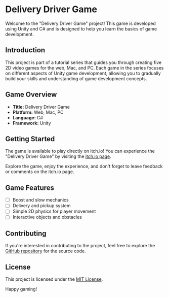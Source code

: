 # Delivery Driver Game

Welcome to the "Delivery Driver Game" project! This game is developed using Unity and C# and is designed to help you learn the basics of game development.

## Introduction

This project is part of a tutorial series that guides you through creating five 2D video games for the web, Mac, and PC. Each game in the series focuses on different aspects of Unity game development, allowing you to gradually build your skills and understanding of game development concepts.

## Game Overview

- **Title:** Delivery Driver Game
- **Platform:** Web, Mac, PC
- **Language:** C#
- **Framework:** Unity

## Getting Started

The game is available to play directly on itch.io! You can experience the "Delivery Driver Game" by visiting the [itch.io page](https://nghiant02.itch.io/delivery-driver-game).

Explore the game, enjoy the experience, and don't forget to leave feedback or comments on the itch.io page.

## Game Features

- [ ] Boost and slow mechanics
- [ ] Delivery and pickup system
- [ ] Simple 2D physics for player movement
- [ ] Interactive objects and obstacles

## Contributing

If you're interested in contributing to the project, feel free to explore the [GitHub repository](https://github.com/your-username/DeliveryDriverGame) for the source code.

## License

This project is licensed under the [MIT License](LICENSE).

Happy gaming!
